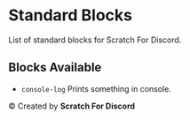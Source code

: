 # Standard Blocks

List of standard blocks for Scratch For Discord.

## Blocks Available

- `console-log`
  Prints something in console.

©️ Created by **Scratch For Discord**